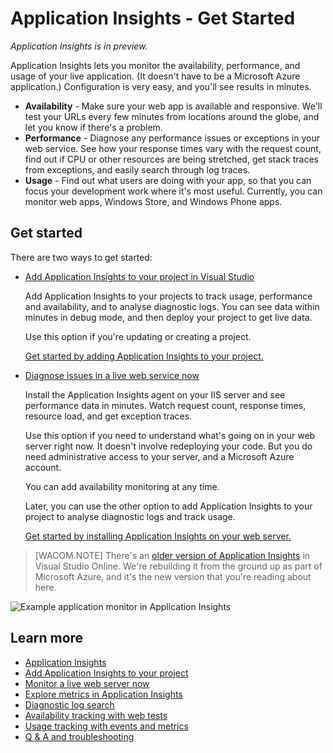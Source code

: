 <properties title="Application Insights" pageTitle="Application Insights" description="Analyze usage, availability and performance of your on-premises or Microsoft Azure web application with Application Insights." metaKeywords="analytics monitoring application insights" authors="awills"  />

<tags ms.service="application-insights" ms.workload="tbd" ms.tgt_pltfrm="ibiza" ms.devlang="na" ms.topic="article" ms.date="01/01/1900" ms.author="awills" />

# Application Insights - Get Started

*Application Insights is in preview.*

Application Insights lets you monitor the availability, performance, and usage of your live application. (It doesn't have to be a Microsoft Azure application.) Configuration is very easy, and you'll see results in minutes.

* **Availability** - Make sure your web app is available and responsive. We'll test your URLs every few minutes from locations around the globe, and let you know if there's a problem.
* **Performance** - Diagnose any performance issues or exceptions in your web service. See how your response times vary with the request count, find out if CPU or other resources are being stretched, get stack traces from exceptions, and easily search through log traces. 
* **Usage** - Find out what users are doing with your app, so that you can focus your development work where it's most useful. Currently, you can monitor web apps, Windows Store, and Windows Phone apps.

## Get started

There are two ways to get started:

* [Add Application Insights to your project in Visual Studio][start]

    Add Application Insights to your projects to track usage, performance and availability, and to analyse diagnostic logs. You can see data within minutes in debug mode, and then deploy your project to get live data.

    Use this option if you're updating or creating a project. 
    
    [Get started by adding Application Insights to your project.][start]

* [Diagnose issues in a live web service now][redfield]

    Install the Application Insights agent on your IIS server and see performance data in minutes. Watch  request count, response times, resource load, and get exception traces. 

    Use this option if you need to understand what's going on in your web server right now. It doesn't involve redeploying your code. But you do need administrative access to your server, and a Microsoft Azure account.

    You can add availability monitoring at any time. 

	Later, you can use the other option to add Application Insights to your project to analyse diagnostic logs and track usage.

    [Get started by installing Application Insights on your web server.][redfield]

>[WACOM.NOTE] There's an [older version of Application Insights](http://msdn.microsoft.com/en-us/library/dn481095.aspx) in Visual Studio Online. We're rebuilding it from the ground up as part of Microsoft Azure, and it's the new version that you're reading about here.

![Example application monitor in Application Insights](./media/appinsights/appinsights-00-appblade.png)

## Learn more

* [Application Insights][root]
* [Add Application Insights to your project][start]
* [Monitor a live web server now][redfield]
* [Explore metrics in Application Insights][explore]
* [Diagnostic log search][diagnostic]
* [Availability tracking with web tests][availability]
* [Usage tracking with events and metrics][usage]
* [Q & A and troubleshooting][qna]


<!--Link references-->

[root]: ../app-insights-get-started/
[start]: ../app-insights-monitor-application-health-usage/
[redfield]: ../app-insights-monitor-performance-live-website-now/
[explore]: ../app-insights-explore-metrics/
[diagnostic]: ../app-insights-search-diagnostic-logs/ 
[availability]: ../app-insights-monitor-web-app-availability/
[usage]: ../app-insights-web-track-usage-custom-events-metrics/
[qna]: ../app-insights-troubleshoot-faq/
